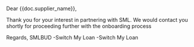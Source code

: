 Dear {{doc.supplier_name}},

Thank you for your interest in partnering with SML.
We would contact you shortly for proceeding further with the onboarding process

Regards,
SMLBUD -Switch My Loan -Switch My Loan